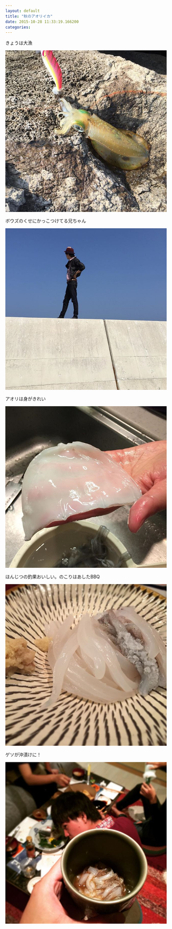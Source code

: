 ```yaml
---
layout: default
title: "秋のアオリイカ"
date: 2015-10-28 11:33:19.166200
categories: 
---
```


きょうは大漁

![](/assets/images/201510/12142027_652796128157477_485906285_n.jpg)

ボウズのくせにかっこつけてる兄ちゃん

![たま](/assets/images/201510/12081133_1507344802911477_1044500029_n.jpg)

アオリは身がきれい

![アオリは身がきれい](/assets/images/201510/12141996_128246320865677_498525326_n.jpg)

ほんじつの釣果おいしい。のこりはあしたBBQ

![ほんじつの釣果おいしい。のこりはあしたBBQ](/assets/images/201510/12142216_461556057379533_1303316746_n.jpg)

ゲソが沖漬けに！

![ゲソが沖漬けに！](/assets/images/201510/12135340_1664825317094702_1153906783_n.jpg)


